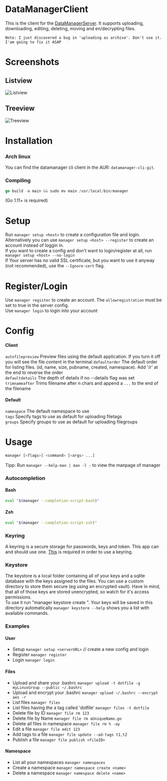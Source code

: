 # DataManagerClient
This is the client for the [DataManagerServer](https://github.com/JojiiOfficial/DataManagerServer). It supports uploading, downloading, editing, deleting, moving and en/decrypting files.

```
Note: I just discovered a bug in 'uploading as archive'. Don't use it. I'am going to fix it ASAP
```

# Screenshots
## Listview
![Listview](https://files.jojii.de/preview/raw/PZtqdgIdpNGJkE3v8FgQU0rZp)

## Treeview
![Treeview](https://files.jojii.de/preview/raw/4uZP3dmTlKXihymZ5tTPjlneS)

# Installation

### Arch linux
You can find the datamanager cli client in the AUR: `datamanager-cli-git`.

### Compiling

```go
go build -o main && sudo mv main /usr/local/bin/manager
```
(Go 1.11+ is required)

# Setup
Run `manager setup <host>` to create a configuration file and login.<br>
Alternatively you can use `manager setup <host> --register` to create an account instead of loggin in.<br>
If you want to create a config and don't want to login/register at all, run `manager setup <host> --no-login`<br>
If Your server has no valid SSL certificate, but you want to use it anyway (not recommended), use the `--Ignore-cert` flag.

# Register/Login
Use `manager register` to create an account. The `allowregistration` must be set to true in the server config.<br>
Use `manager login` to login into your account

# Config

#### Client
`autofilepreview` Preview files using the default application. If you turn it off you will see the file content in the terminal
`defaultorder` The default order for listing files. (id, name, size, pubname, created, namespace). Add '/r' at the end to reverse the order<br>
`defaultdetails` The depth of details if no --details flag was set<br>
`trimnameafter` Trims filename after n chars and append a `...` to the end of the filename

#### Default
`namespace` The default namespace to use<br>
`tags` Specify tags to use as default for uploading filetags<br>
`groups` Specify groups to use as default for uploading filegroups<br>

# Usage
```bash
manager [<flags>] <command> [<args> ...]
```

Tipp: Run `manager --help-man | man -l -` to view the manpage of manager<br>

### Autocompletion
#### Bash
```bash
eval "$(manager --completion-script-bash)"
```
#### Zsh
```zsh
eval "$(manager --completion-script-zsh)"
```

### Keyring
A keyring is a secure storage for passwords, keys and token. This app can and should use one. [This](https://github.com/zalando/go-keyring#dependencies) is required in order to use a keyring.


### Keystore
The keystore is a local folder containing all of your keys and a sqlite database with the keys assigned to the files. You can use a 
custom directory to store them secure (eg using an encrypted vault). Have in mind, that all of those keys are stored unencrypted, so
watch for it's access permissions.<br>
To use it run "manager keystore create <path>". Your keys will be saved in this directory automatically
`manager keystore --help` shows you a list with available commands.

### Examples

#### User
- Setup `manager setup <serverURL>` // create a new config and login
- Register `manager register`
- Login `manager login`

#### Files
- Upload and share your .bashrc `manager upload -t dotfile -g myLinuxGroup --public ~/.bashrc`
- Upload and encrypt your .bashrc `manager upload ~/.bashrc --encrypt aes -r`
- List files `manager files`
- List files having the a tag called 'dotfile' `manager files -t dotfile`
- Delete file by ID `manager file rm 123`
- Delete file by Name  `manager file rm aUniqueName.go`
- Delete all files in namespace `manager file rm % -ay`
- Edit a file `manager file edit 123`
- Add tags to a file `manager file update --ad-tags t1,t2`
- Publish a file `manager file publish <fileID>`

#### Namespace
- List all your namespaces `manager namespaces`
- Create a namespace `manager namespace create <name>`
- Delete a namespace `manager namespace delete <name>`

